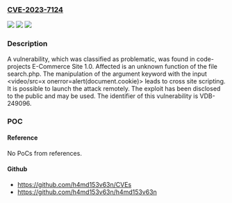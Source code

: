 ### [CVE-2023-7124](https://cve.mitre.org/cgi-bin/cvename.cgi?name=CVE-2023-7124)
![](https://img.shields.io/static/v1?label=Product&message=E-Commerce%20Site&color=blue)
![](https://img.shields.io/static/v1?label=Version&message=%3D%201.0%20&color=brighgreen)
![](https://img.shields.io/static/v1?label=Vulnerability&message=CWE-79%20Cross%20Site%20Scripting&color=brighgreen)

### Description

A vulnerability, which was classified as problematic, was found in code-projects E-Commerce Site 1.0. Affected is an unknown function of the file search.php. The manipulation of the argument keyword with the input <video/src=x onerror=alert(document.cookie)> leads to cross site scripting. It is possible to launch the attack remotely. The exploit has been disclosed to the public and may be used. The identifier of this vulnerability is VDB-249096.

### POC

#### Reference
No PoCs from references.

#### Github
- https://github.com/h4md153v63n/CVEs
- https://github.com/h4md153v63n/h4md153v63n

